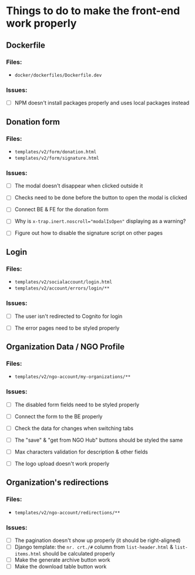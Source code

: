 # Things to do to make the front-end work properly


## Dockerfile

### Files:

- `docker/dockerfiles/Dockerfile.dev`

### Issues:

  - [ ] NPM doesn't install packages properly and uses local packages instead


## Donation form

### Files:

- `templates/v2/form/donation.html`
- `templates/v2/form/signature.html`

### Issues:

  - [ ] The modal doesn't disappear when clicked outside it
  - [ ] Checks need to be done before the button to open the modal is clicked
  - [ ] Connect BE & FE for the donation form
  - [ ] Why is `x-trap.inert.noscroll="modalIsOpen"` displaying as a warning?
  - [ ] Figure out how to disable the signature script on other pages


## Login

### Files:

- `templates/v2/socialaccount/login.html`
- `templates/v2/account/errors/login/**`

### Issues:

  - [ ] The user isn't redirected to Cognito for login
  - [ ] The error pages need to be styled properly


## Organization Data / NGO Profile

### Files:

- `templates/v2/ngo-account/my-organizations/**`

### Issues:

  - [ ] The disabled form fields need to be styled properly
  - [ ] Connect the form to the BE properly
  - [ ] Check the data for changes when switching tabs
  - [ ] The "save" & "get from NGO Hub" buttons should be styled the same
  - [ ] Max characters validation for description & other fields
  - [ ] The logo upload doesn't work properly


## Organization's redirections

### Files:

- `templates/v2/ngo-account/redirections/**`

### Issues:

  - [ ] The pagination doesn't show up properly (it should be right-aligned)
  - [ ] Django template: the `nr. crt./#` column from `list-header.html` & `list-items.html` should be calculated properly
  - [ ] Make the generate archive button work
  - [ ] Make the download table button work
